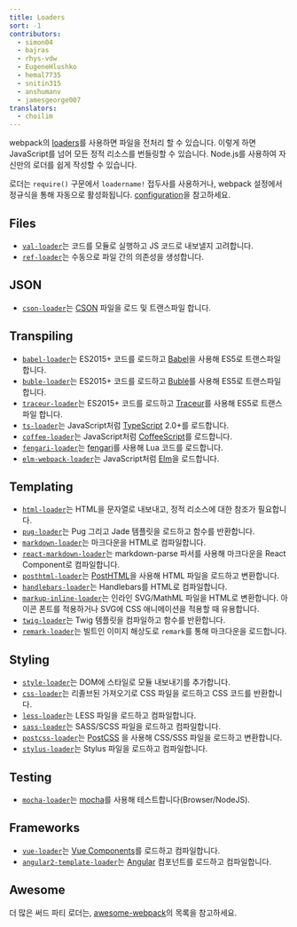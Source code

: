 ```yaml
---
title: Loaders
sort: -1
contributors:
  - simon04
  - bajras
  - rhys-vdw
  - EugeneHlushko
  - hemal7735
  - snitin315
  - anshumanv
  - jamesgeorge007
translators:
  - choilim
---
```


webpack의 [loaders](/concepts/loaders)를 사용하면 파일을 전처리 할 수 있습니다. 이렇게 하면 JavaScript를 넘어 모든 정적 리소스를 번들링할 수 있습니다. Node.js를 사용하여 자신만의 로더를 쉽게 작성할 수 있습니다.

로더는 `require()` 구문에서 `loadername!` 접두사를 사용하거나, webpack 설정에서 정규식을 통해 자동으로 활성화됩니다. [configuration](/concepts/loaders/#configuration)을 참고하세요.

## Files

- [`val-loader`](/loaders/val-loader)는 코드를 모듈로 실행하고 JS 코드로 내보낼지 고려합니다.
- [`ref-loader`](https://www.npmjs.com/package/ref-loader)는 수동으로 파일 간의 의존성을 생성합니다.

## JSON

- [`cson-loader`](https://github.com/awnist/cson-loader)는 [CSON](https://github.com/bevry/cson#what-is-cson) 파일을 로드 및 트랜스파일 합니다.

## Transpiling

- [`babel-loader`](/loaders/babel-loader)는 ES2015+ 코드를 로드하고 [Babel](https://babeljs.io/)을 사용해 ES5로 트랜스파일 합니다.
- [`buble-loader`](https://github.com/sairion/buble-loader)는 ES2015+ 코드를 로드하고 [Bublé](https://buble.surge.sh/guide/)를 사용해 ES5로 트랜스파일 합니다.
- [`traceur-loader`](https://github.com/jupl/traceur-loader)는 ES2015+ 코드를 로드하고 [Traceur](https://github.com/google/traceur-compiler#readme)를 사용해 ES5로 트랜스파일 합니다.
- [`ts-loader`](https://github.com/TypeStrong/ts-loader)는 JavaScript처럼 [TypeScript](https://www.typescriptlang.org/) 2.0+를 로드합니다.
- [`coffee-loader`](/loaders/coffee-loader)는 JavaScript처럼 [CoffeeScript](http://coffeescript.org/)를 로드합니다.
- [`fengari-loader`](https://github.com/fengari-lua/fengari-loader/)는 [fengari](https://fengari.io/)를 사용해 Lua 코드를 로드합니다.
- [`elm-webpack-loader`](https://github.com/elm-community/elm-webpack-loader)는 JavaScript처럼 [Elm](https://elm-lang.org/)을 로드합니다.

## Templating

- [`html-loader`](/loaders/html-loader)는 HTML을 문자열로 내보내고, 정적 리소스에 대한 참조가 필요합니다.
- [`pug-loader`](https://github.com/pugjs/pug-loader)는 Pug 그리고 Jade 템플릿을 로드하고 함수를 반환합니다.
- [`markdown-loader`](https://github.com/peerigon/markdown-loader)는 마크다운을 HTML로 컴파일합니다.
- [`react-markdown-loader`](https://github.com/javiercf/react-markdown-loader)는 markdown-parse 파서를 사용해 마크다운을 React Component로 컴파일합니다.
- [`posthtml-loader`](https://github.com/posthtml/posthtml-loader)는 [PostHTML](https://github.com/posthtml/posthtml)을 사용해 HTML 파일을 로드하고 변환합니다.
- [`handlebars-loader`](https://github.com/pcardune/handlebars-loader)는 Handlebars를 HTML로 컴파일합니다.
- [`markup-inline-loader`](https://github.com/asnowwolf/markup-inline-loader)는 인라인 SVG/MathML 파일을 HTML로 변환합니다. 아이콘 폰트를 적용하거나 SVG에 CSS 애니메이션을 적용할 때 유용합니다.
- [`twig-loader`](https://github.com/zimmo-be/twig-loader)는 Twig 템플릿을 컴파일하고 함수를 반환합니다.
- [`remark-loader`](https://github.com/webpack-contrib/remark-loader)는 빌트인 이미지 해상도로 `remark`를 통해 마크다운을 로드합니다.

## Styling

- [`style-loader`](/loaders/style-loader)는 DOM에 스타일로 모듈 내보내기를 추가합니다.
- [`css-loader`](/loaders/css-loader)는 리졸브된 가져오기로 CSS 파일을 로드하고 CSS 코드를 반환합니다.
- [`less-loader`](/loaders/less-loader)는 LESS 파일을 로드하고 컴파일합니다.
- [`sass-loader`](/loaders/sass-loader)는 SASS/SCSS 파일을 로드하고 컴파일합니다.
- [`postcss-loader`](/loaders/postcss-loader)는 [PostCSS](http://postcss.org) 을 사용해 CSS/SSS 파일을 로드하고 변환합니다.
- [`stylus-loader`](/loaders/stylus-loader/)는 Stylus 파일을 로드하고 컴파일합니다.

## Testing

- [`mocha-loader`](/loaders/mocha-loader)는 [mocha](https://mochajs.org/)를 사용해 테스트합니다(Browser/NodeJS).

## Frameworks

- [`vue-loader`](https://github.com/vuejs/vue-loader)는 [Vue Components](https://vuejs.org/v2/guide/components.html)를 로드하고 컴파일합니다.
- [`angular2-template-loader`](https://github.com/TheLarkInn/angular2-template-loader)는 [Angular](https://angular.io/) 컴포넌트를 로드하고 컴파일합니다.

## Awesome

더 많은 써드 파티 로더는, [awesome-webpack](https://github.com/webpack-contrib/awesome-webpack#loaders)의 목록을 참고하세요.
